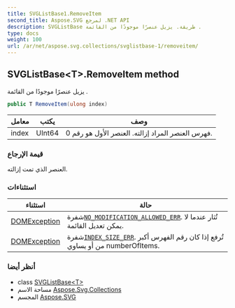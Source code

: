 ```yaml
---
title: SVGListBase1.RemoveItem
second_title: Aspose.SVG لمرجع .NET API
description: SVGListBase طريقة. يزيل عنصرًا موجودًا من القائمة .
type: docs
weight: 100
url: /ar/net/aspose.svg.collections/svglistbase-1/removeitem/
---
```

## SVGListBase&lt;T&gt;.RemoveItem method

يزيل عنصرًا موجودًا من القائمة .

```csharp
public T RemoveItem(ulong index)
```

| معامل | يكتب | وصف |
| --- | --- | --- |
| index | UInt64 | فهرس العنصر المراد إزالته. العنصر الأول هو رقم 0. |

### قيمة الإرجاع

العنصر الذي تمت إزالته.

### استثناءات

| استثناء | حالة |
| --- | --- |
| [DOMException](../../../aspose.svg.dom/domexception/) | شفرة[`NO_MODIFICATION_ALLOWED_ERR`](../../../aspose.svg.dom/domexception/no_modification_allowed_err/). تُثار عندما لا يمكن تعديل القائمة. |
| [DOMException](../../../aspose.svg.dom/domexception/) | شفرة[`INDEX_SIZE_ERR`](../../../aspose.svg.dom/domexception/index_size_err/). تُرفع إذا كان رقم الفهرس أكبر من أو يساوي numberOfItems. |

### أنظر أيضا

* class [SVGListBase&lt;T&gt;](../)
* مساحة الاسم [Aspose.Svg.Collections](../../svglistbase-1/)
* المجسم [Aspose.SVG](../../../)


